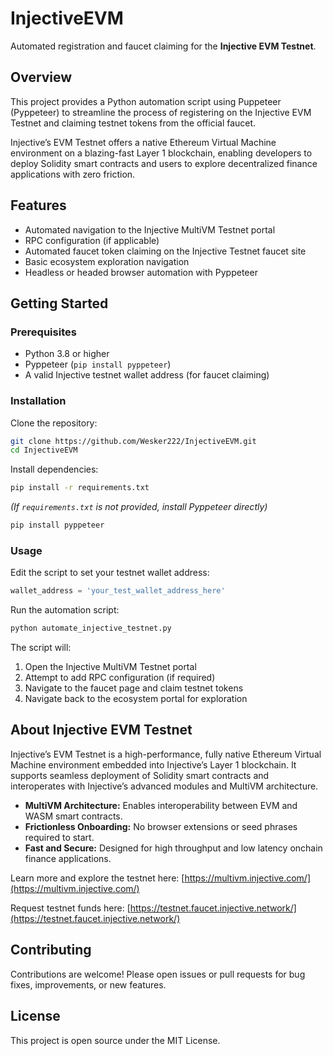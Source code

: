# InjectiveEVM

Automated registration and faucet claiming for the **Injective EVM Testnet**.

## Overview

This project provides a Python automation script using Puppeteer (Pyppeteer) to streamline the process of registering on the Injective EVM Testnet and claiming testnet tokens from the official faucet.

Injective’s EVM Testnet offers a native Ethereum Virtual Machine environment on a blazing-fast Layer 1 blockchain, enabling developers to deploy Solidity smart contracts and users to explore decentralized finance applications with zero friction.

## Features

- Automated navigation to the Injective MultiVM Testnet portal
- RPC configuration (if applicable)
- Automated faucet token claiming on the Injective Testnet faucet site
- Basic ecosystem exploration navigation
- Headless or headed browser automation with Pyppeteer

## Getting Started

### Prerequisites

- Python 3.8 or higher
- Pyppeteer (`pip install pyppeteer`)
- A valid Injective testnet wallet address (for faucet claiming)

### Installation

Clone the repository:

```bash
git clone https://github.com/Wesker222/InjectiveEVM.git
cd InjectiveEVM
```

Install dependencies:

```bash
pip install -r requirements.txt
```

*(If `requirements.txt` is not provided, install Pyppeteer directly)*

```bash
pip install pyppeteer
```

### Usage

Edit the script to set your testnet wallet address:

```python
wallet_address = 'your_test_wallet_address_here'
```

Run the automation script:

```bash
python automate_injective_testnet.py
```

The script will:

1. Open the Injective MultiVM Testnet portal
2. Attempt to add RPC configuration (if required)
3. Navigate to the faucet page and claim testnet tokens
4. Navigate back to the ecosystem portal for exploration

## About Injective EVM Testnet

Injective’s EVM Testnet is a high-performance, fully native Ethereum Virtual Machine environment embedded into Injective’s Layer 1 blockchain. It supports seamless deployment of Solidity smart contracts and interoperates with Injective’s advanced modules and MultiVM architecture.

- **MultiVM Architecture:** Enables interoperability between EVM and WASM smart contracts.
- **Frictionless Onboarding:** No browser extensions or seed phrases required to start.
- **Fast and Secure:** Designed for high throughput and low latency onchain finance applications.

Learn more and explore the testnet here: [https://multivm.injective.com/](https://multivm.injective.com/)

Request testnet funds here: [https://testnet.faucet.injective.network/](https://testnet.faucet.injective.network/)

## Contributing

Contributions are welcome! Please open issues or pull requests for bug fixes, improvements, or new features.

## License

This project is open source under the MIT License.

